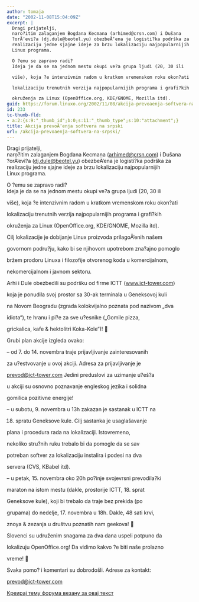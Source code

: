 ```yaml
---
author: tomaja
date: "2002-11-08T15:04:09Z"
excerpt: |
  Dragi prijatelji,
  naro?itim zalaganjem Bogdana Kecmana (arhimed@crsn.com) i Dušana
  ?orÄ‘evi?a (dj.dule@beotel.yu) obezbeÄ‘ena je logisti?ka podrška za
  realizaciju jedne sjajne ideje za brzu lokalizaciju najpopularnijih
  Linux programa.

  O ?emu se zapravo radi?
  Ideja je da se na jednom mestu okupi ve?a grupa ljudi (20, 30 ili

  više), koja ?e intenzivnim radom u kratkom vremenskom roku okon?ati

  lokalizaciju trenutnih verzija najpopularnijih programa i grafi?kih

  okruženja za Linux (OpenOffice.org, KDE/GNOME, Mozilla itd).
guid: https://forum.linuxo.org/2002/11/08/akcija-prevoaenja-softvera-na-srpski/
id: 233
tc-thumb-fld:
- a:2:{s:9:"_thumb_id";b:0;s:11:"_thumb_type";s:10:"attachment";}
title: Akcija prevoÄ‘enja softvera na srpski
url: /akcija-prevoaenja-softvera-na-srpski/
---
```

Dragi prijatelji,  
naro?itim zalaganjem Bogdana Kecmana (arhimed@crsn.com) i Dušana  
?orÄ‘evi?a (dj.dule@beotel.yu) obezbeÄ‘ena je logisti?ka podrška za  
realizaciju jedne sjajne ideje za brzu lokalizaciju najpopularnijih  
Linux programa.

O ?emu se zapravo radi?  
Ideja je da se na jednom mestu okupi ve?a grupa ljudi (20, 30 ili

više), koja ?e intenzivnim radom u kratkom vremenskom roku okon?ati

lokalizaciju trenutnih verzija najpopularnijih programa i grafi?kih

okruženja za Linux (OpenOffice.org, KDE/GNOME, Mozilla itd).<!--break-->

Cilj lokalizacije je dobijanje Linux proizvoda prilagoÄ‘enih našem  
  
govornom podru?ju, kako bi se njihovom upotrebom zna?ajno pomoglo  
  
bržem prodoru Linuxa i filozofije otvorenog koda u komercijalnom,  
  
nekomercijalnom i javnom sektoru.

Arhi i Dule obezbedili su podršku od firme ICTT (www.ict-tower.com)  
  
koja je ponudila svoj prostor sa 30-ak terminala u Geneksovoj kuli  
  
na Novom Beogradu (zgrada kolokvijalno poznata pod nazivom &#8222;dva  
  
idiota&#8220;), te hranu i pi?e za sve u?esnike (&#8222;Gomile pizza,  
  
grickalica, kafe & hektolitri Koka-Kole&#8220;)! 🙂

Grubi plan akcije izgleda ovako:

&#8211; od 7. do 14. novembra traje prijavljivanje zainteresovanih  
  
za u?estvovanje u ovoj akciji. Adresa za prijavljivanje je  
  
prevod@ict-tower.com Jedini preduslovi za uzimanje u?eš?a  
  
u akciji su osnovno poznavanje engleskog jezika i solidna  
  
gomilica pozitivne energije!

&#8211; u subotu, 9. novembra u 13h zakazan je sastanak u ICTT na  
  
18. spratu Geneksove kule. Cilj sastanka je usaglašavanje  
  
plana i procedura rada na lokalizaciji. Istovremeno,  
  
nekoliko stru?nih ruku trebalo bi da pomogle da se sav  
  
potreban softver za lokalizaciju instalira i podesi na dva  
  
servera (CVS, KBabel itd).

&#8211; u petak, 15. novembra oko 20h po?inje svojevrsni prevodila?ki  
  
maraton na istom mestu (dakle, prostorije ICTT, 18. sprat  
  
Geneksove kule), koji bi trebalo da traje bez prekida (po  
  
grupama) do nedelje, 17. novembra u 18h. Dakle, 48 sati krvi,  
  
znoya & zezanja u društvu poznatih nam geekova! 🙂

Slovenci su udruženim snagama za dva dana uspeli potpuno da  
  
lokalizuju OpenOffice.org! Da vidimo kakvo ?e biti naše prolazno  
  
vreme! 🙂

Svaka pomo? i komentari su dobrodošli. Adrese za kontakt:

prevod@ict-tower.com

[Креирај тему форума везану за овај текст](https://linuxo.org/nova-tema-na-forumu/?se_pid=233)